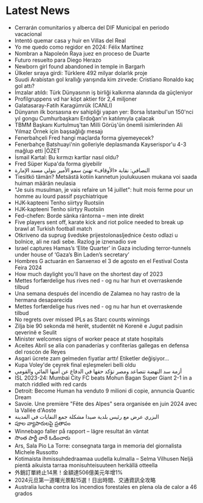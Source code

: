 # Latest News
-  Cerrarán comunitarios y alberca del DIF Municipal en periodo vacacional
-  Intentó quemar casa y huir en Villas del Real
-  Yo me quedo como regidor en 2024: Félix Martínez
-  Nombran a Napoleón Raya juez en proceso de Duarte
-  Futuro resuelto para Diego Herazo
-  Newborn girl found abandoned in temple in Bargarh
-  Ülkeler sıraya girdi: Türklere 492 milyar dolarlık proje
-  Suudi Arabistan gol krallığı yarışında kim zirvede: Cristiano Ronaldo kaç gol attı?
-  İmzalar atıldı: Türk Dünyasının iş birliği kalkınma alanında da güçleniyor
-  Profilgruppens vd har köpt aktier för 2,4 miljoner
-  Galatasaray-Fatih Karagümrük (CANLI)
-  Dünyanın ilk borsasına ev sahipliği yapan yer: Borsa İstanbul'un 150'nci yıl gongu Cumhurbaşkanı Erdoğan'ın katılımıyla çalacak
-  TBMM Başkanı Kurtulmuş'tan Milli Görüş'ün önemli isimlerinden Ali Yılmaz Örnek için başsağlığı mesajı
-  Fenerbahçeli Fred hangi maçlarda forma giyemeyecek?
-  Fenerbahçe Batshuayi'nin golleriyle deplasmanda Kayserispor'u 4-3 mağlup etti |ÖZET
-  İsmail Kartal: Bu kırmızı kartlar nasıl oldu?
-  Fred Süper Kupa'da forma giyebilir
-  النصافي: نقابة «الأوقاف» تهنئ سمو الأمير بتولي مسند الإمارة
-  Tiesitkö tämän? Metsästä kotiin kannetun joulukuusen mukana voi saada huiman määrän neulasia
-  "Je suis musulman, je vais refaire un 14 juillet": huit mois ferme pour un homme au lourd passif psychiatrique
-  HJK-kapteeni Tenho siirtyy Ruotsiin
-  HJK-kapteeni Tenho siirtyy Ruotsiin
-  Fed-chefen: Borde sänka räntorna – men inte direkt
-  Five players sent off, karate kick and riot police needed to break up brawl at Turkish football match
-  Otkriveno da suprug švedske prijestolonasljednice često odlazi u bolnice, ali ne radi sebe. Razlog je iznenadio sve
-  Israel captures Hamas’s ‘Elite Quarter’ in Gaza including terror-tunnels under house of ‘Gaza’s Bin Laden’s secretary’
-  Hombres G actuarán en Sanxenxo el 3 de agosto en el Festival Costa Feira 2024
-  How much daylight you'll have on the shortest day of 2023
-  Mettes forfærdelige hus rives ned - og nu har hun et overraskende tilbud
-  Una semana después del incendio de Zalamea no hay rastro de la hermana desaparecida
-  Mettes forfærdelige hus rives ned - og nu har hun et overraskende tilbud
-  No regrets over missed IPLs as Starc counts winnings
-  Zilja bie 90 sekonda më herët, studentët në Korenë e Jugut padisin qeverinë e Seulit
-  Minister welcomes signs of worker peace at state hospitals
-  Aceites Abril se alía con panaderías y confiterías gallegas en defensa del roscón de Reyes
-  Asgari ücrete zam gelmeden fiyatlar arttı! Etiketler değişiyor...
-  Kupa Voley'de çeyrek final eşleşmeleri belli oldu
-  أزمة سد النهضة تتصاعد ومصر تؤكد حقها في الدفاع عن أمنها المائي والقومي
-  ISL 2023-24: Mumbai City FC beats Mohun Bagan Super Giant 2-1 in a match riddled with red cards
-  Detroit: Become Human ha venduto 9 milioni di copie, annuncia Quantic Dream
-  Savoie. Une première "Fête des Alpes" sera organisée en juin 2024 avec la Vallée d'Aoste
-  البزري عرض مع رئيس بلدية صيدا مشكلة جمع النفايات في المدينة
-  పూల వ్యాపారులపై ప్రతాపం
-  Winnebago faller på rapport – lägre resultat än väntat
-  సొంత పార్టీ వారే ఓడించారు
-  Ars, Sala Pio La Torre: consegnata targa in memoria del giornalista Michele Russotto
-  Kotimaista ihmissuhdedraamaa uudella kulmalla – Selma Vilhusen Neljä pientä aikuista tarraa monisuhteisuuteen herkällä otteella
-  外銷訂單終止14黑！金額達506億美元年增1%
-  2024元旦第一道曙光景點15選！日出時間、交通資訊全攻略
-  Australia lucha contra los incendios forestales en plena ola de calor a 46 grados
